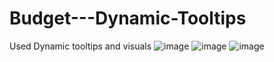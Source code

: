 # Budget---Dynamic-Tooltips
Used Dynamic tooltips and visuals
![image](https://github.com/user-attachments/assets/b0de5e8e-7da8-42b5-a861-737e91a4dfa9)
![image](https://github.com/user-attachments/assets/5c7008ab-89a8-4e65-a81f-3802a2181bed)
![image](https://github.com/user-attachments/assets/93fb790d-81fd-49b6-a1fb-026f7f607eb7)



